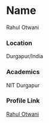 # Name

Rahul Otwani

### Location

Durgapur/India

### Academics

NIT Durgapur


### Profile Link

[Rahul Otwani](https://github.com/rahulotwani)
